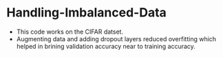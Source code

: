# Handling-Imbalanced-Data
- This code works on the CIFAR datset.
- Augmenting data and adding dropout layers reduced overfitting which helped in brining validation accuracy near to training accuracy.

